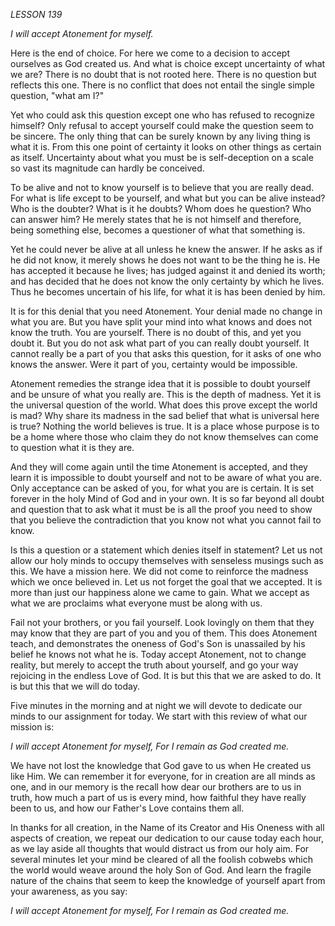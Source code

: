 *LESSON 139*

*I will accept Atonement for myself.*

Here is the end of choice. For here we come to a decision to accept ourselves as God created us. And what is choice except uncertainty of what we are? There is no doubt that is not rooted here. There is no question but reflects this one. There is no conflict that does not entail the single simple question, "what am I?"

Yet who could ask this question except one who has refused to recognize himself? Only refusal to accept yourself could make the question seem to be sincere. The only thing that can be surely known by any living thing is what it is. From this one point of certainty it looks on other things as certain as itself. Uncertainty about what you must be is self-deception on a scale so vast its magnitude can hardly be conceived.

To be alive and not to know yourself is to believe that you are really dead. For what is life except to be yourself, and what but you can be alive instead? Who is the doubter? What is it he doubts? Whom does he question? Who can answer him? He merely states that he is not himself and therefore, being something else, becomes a questioner of what that something is.

Yet he could never be alive at all unless he knew the answer. If he asks as if he did not know, it merely shows he does not want to be the thing he is. He has accepted it because he lives; has judged against it and denied its worth; and has decided that he does not know the only certainty by which he lives. Thus he becomes uncertain of his life, for what it is has been denied by him.

It is for this denial that you need Atonement. Your denial made no change in what you are. But you have split your mind into what knows and does not know the truth. You are yourself. There is no doubt of this, and yet you doubt it. But you do not ask what part of you can really doubt yourself. It cannot really be a part of you that asks this question, for it asks of one who knows the answer. Were it part of you, certainty would be impossible.

Atonement remedies the strange idea that it is possible to doubt yourself and be unsure of what you really are. This is the depth of madness. Yet it is the universal question of the world. What does this prove except the world is mad? Why share its madness in the sad belief that what is universal here is true? Nothing the world believes is true. It is a place whose purpose is to be a home where those who claim they do not know themselves can come to question what it is they are.

And they will come again until the time Atonement is accepted, and they learn it is impossible to doubt yourself and not to be aware of what you are. Only acceptance can be asked of you, for what you are is certain. It is set forever in the holy Mind of God and in your own. It is so far beyond all doubt and question that to ask what it must be is all the proof you need to show that you believe the contradiction that you know not what you cannot fail to know.

Is this a question or a statement which denies itself in statement? Let us not allow our holy minds to occupy themselves with senseless musings such as this. We have a mission here. We did not come to reinforce the madness which we once believed in. Let us not forget the goal that we accepted. It is more than just our happiness alone we came to gain. What we accept as what we are proclaims what everyone must be along with us.

Fail not your brothers, or you fail yourself. Look lovingly on them that they may know that they are part of you and you of them. This does Atonement teach, and demonstrates the oneness of God's Son is unassailed by his belief he knows not what he is. Today accept Atonement, not to change reality, but merely to accept the truth about yourself, and go your way rejoicing in the endless Love of God. It is but this that we are asked to do. It is but this that we will do today.

Five minutes in the morning and at night we will devote to dedicate our minds to our assignment for today. We start with this review of what our mission is:

_I will accept Atonement for myself,_
_For I remain as God created me._

We have not lost the knowledge that God gave to us when He created us like Him. We can remember it for everyone, for in creation are all minds as one, and in our memory is the recall how dear our brothers are to us in truth, how much a part of us is every mind, how faithful they have really been to us, and how our Father's Love contains them all.

In thanks for all creation, in the Name of its Creator and His Oneness with all aspects of creation, we repeat our dedication to our cause today each hour, as we lay aside all thoughts that would distract us from our holy aim. For several minutes let your mind be cleared of all the foolish cobwebs which the world would weave around the holy Son of God. And learn the fragile nature of the chains that seem to keep the knowledge of yourself apart from your awareness, as you say:

_I will accept Atonement for myself,_
_For I remain as God created me._